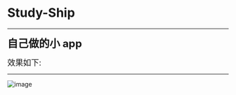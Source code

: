 # Study-Ship
*** **
<font size=5>**自己做的小 app**</font>

<font size = 4>效果如下:</font>
*** **
![image](http://cfwek.img48.wal8.com/img48/559842_20161021121956/147702434462.gif)




